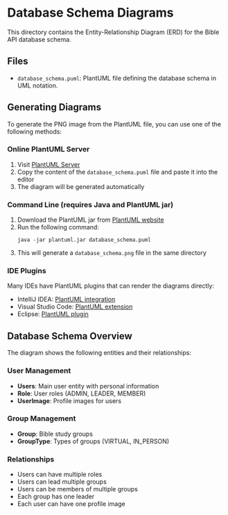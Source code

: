 # Database Schema Diagrams

This directory contains the Entity-Relationship Diagram (ERD) for the Bible API database schema.

## Files

- `database_schema.puml`: PlantUML file defining the database schema in UML notation.

## Generating Diagrams

To generate the PNG image from the PlantUML file, you can use one of the following methods:

### Online PlantUML Server

1. Visit [PlantUML Server](http://www.plantuml.com/plantuml/uml/)
2. Copy the content of the `database_schema.puml` file and paste it into the editor
3. The diagram will be generated automatically

### Command Line (requires Java and PlantUML jar)

1. Download the PlantUML jar from [PlantUML website](http://plantuml.com/download)
2. Run the following command:
   ```
   java -jar plantuml.jar database_schema.puml
   ```
3. This will generate a `database_schema.png` file in the same directory

### IDE Plugins

Many IDEs have PlantUML plugins that can render the diagrams directly:

- IntelliJ IDEA: [PlantUML integration](https://plugins.jetbrains.com/plugin/7017-plantuml-integration)
- Visual Studio Code: [PlantUML extension](https://marketplace.visualstudio.com/items?itemName=jebbs.plantuml)
- Eclipse: [PlantUML plugin](https://github.com/hallvard/plantuml)

## Database Schema Overview

The diagram shows the following entities and their relationships:

### User Management
- **Users**: Main user entity with personal information
- **Role**: User roles (ADMIN, LEADER, MEMBER)
- **UserImage**: Profile images for users

### Group Management
- **Group**: Bible study groups
- **GroupType**: Types of groups (VIRTUAL, IN_PERSON)

### Relationships
- Users can have multiple roles
- Users can lead multiple groups
- Users can be members of multiple groups
- Each group has one leader
- Each user can have one profile image